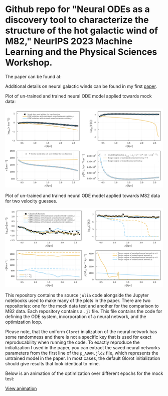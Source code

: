 # Github repo for "Neural ODEs as a discovery tool to characterize the structure of the hot galactic wind of M82," NeurIPS 2023 Machine Learning and the Physical Sciences Workshop. 

The paper can be found at: 


Additional details on neural galactic winds can be found in my first [paper](https://ml4astro.github.io/icml2023/assets/16.pdf). 


Plot of un-trained and trained neural ODE model applied towards mock data: 

<img src="mocktest/plots/mock_fits.png" alt="Un-trained and trained Neural ODE for mock dataset" width="800"/>

Plot of un-trained and trained neural ODE model applied towards M82 data for two velocity guesses. 

<img src="m82/plots/north_fits.png" alt="Un-trained and trained Neural ODEs (v1,v2) for M82 data" width="800"/>

This repository contains the source `julia` code alongside the Jupyter notebooks used to make many of the plots in the paper. There are two repositories: one for the mock data test and another for the comparison to M82 data. Each repository contains a `.jl` file. This file contains the code for defining the ODE system, incorporation of a neural network, and the optimization loop. 

Please note, that the uniform `Glorot` inialization of the neural network has some randomness and there is not a specific key that is used for exact reproducability when running the code. To exactly reproduce the initialization I used in the paper, you can extract the saved neural networks parameters from the first line of the `p_ADAM.jld2` file, which represents the untrained model in the paper. In most cases, the default Glorot initialization should give results that look identical to mine.


Below is an animation of the optimization over different epochs for the mock test: 

[View animation](https://dustindnguyen.com/image/movie_neurips.mp4)




